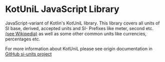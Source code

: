 # KotUniL JavaScript Library 

JavaScript-variant of Kotlin's KotUniL library. 
This library covers all units of SI base, derived, accepted units and SI- Prefixes 
like meter, second etc. [(see Wikipedia)](https://en.wikipedia.org/wiki/International_System_of_Units) as well as some other common units like currencies, percentages etc.

For more information about KotUniL please see origin documentation in [GitHub si-units project](https://github.com/vsirotin/si-units/blob/26e2e890fa01cebdca93f48332bab0a0fa6c6255/README.md)
